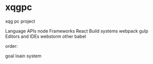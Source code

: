 # xqgpc
xqg pc project

Language APIs node
Frameworks React
Build systems webpack gulp
Editors and IDEs webstorm
other babel 

order:

goal
loain system
